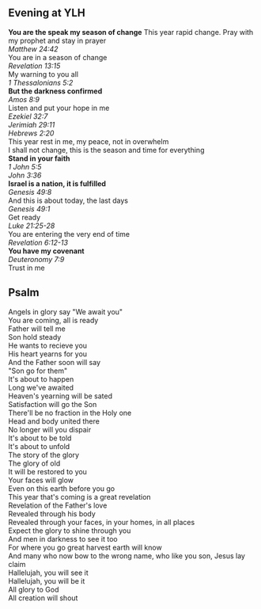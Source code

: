 ## Evening at YLH

**You are the speak my season of change**
This year rapid change.  Pray with my prophet and stay in prayer  
_Matthew 24:42_  
You are in a season of change  
_Revelation 13:15_  
My warning to you all  
_1 Thessalonians 5:2_  
**But the darkness confirmed**  
_Amos 8:9_  
Listen and put your hope in me  
_Ezekiel 32:7_  
_Jerimiah 29:11_  
_Hebrews 2:20_  
This year rest in me, my peace, not in overwhelm  
I shall not change, this is the season and time for everything  
**Stand in your faith**  
_1 John 5:5_  
_John 3:36_  
**Israel is a nation, it is fulfilled**  
_Genesis 49:8_  
And this is about today, the last days  
_Genesis 49:1_  
Get ready  
_Luke 21:25-28_  
You are entering the very end of time  
_Revelation 6:12-13_  
**You have my covenant**  
_Deuteronomy 7:9_  
Trust in me  

## Psalm

Angels in glory say "We await you"  
You are coming, all is ready  
Father will tell me  
Son hold steady  
He wants to recieve you  
His heart yearns for you  
And the Father soon will say  
"Son go for them"  
It's about to happen  
Long we've awaited  
Heaven's yearning will be sated  
Satisfaction will go the Son  
There'll be no fraction in the Holy one  
Head and body united there  
No longer will you dispair  
It's about to be told  
It's about to unfold  
The story of the glory  
The glory of old  
It will be restored to you  
Your faces will glow  
Even on this earth before you go  
This year that's coming is a great revelation  
Revelation of the Father's love  
Revealed through his body  
Revealed through your faces, in your homes, in all places  
Expect the glory to shine through you  
And men in darkness to see it too  
For where you go great harvest earth will know  
And many who now bow to the wrong name, who like you son, Jesus lay claim  
Hallelujah, you will see it  
Hallelujah, you will be it  
All glory to God  
All creation will shout  
